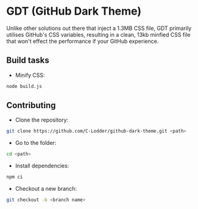 # GDT (GitHub Dark Theme)

Unlike other solutions out there that inject a 1.3MB CSS file, GDT primarily utilises GitHub's CSS variables, resulting in a clean, 13kb minfied CSS file that won't effect the performance if your GitHub experience.

## Build tasks
- Minify CSS:
```bash
node build.js
```

## Contributing
- Clone the repository:
```bash
git clone https://github.com/C-Lodder/github-dark-theme.git <path>
```
- Go to the folder:
```bash
cd <path>
```
- Install dependencies:
```bash
npm ci
```
- Checkout a new branch:
```bash
git checkout -b <branch name>
```
